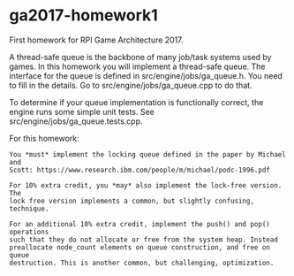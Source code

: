 # ga2017-homework1
First homework for RPI Game Architecture 2017.

A thread-safe queue is the backbone of many job/task systems used by games.
In this homework you will implement a thread-safe queue. The interface for
the queue is defined in src/engine/jobs/ga_queue.h. You need to fill in the
details. Go to src/engine/jobs/ga_queue.cpp to do that.

To determine if your queue implementation is functionally correct, the engine
runs some simple unit tests. See src/engine/jobs/ga_queue.tests.cpp.

For this homework:

	You *must* implement the locking queue defined in the paper by Michael and
	Scott: https://www.research.ibm.com/people/m/michael/podc-1996.pdf

	For 10% extra credit, you *may* also implement the lock-free version. The
	lock free version implements a common, but slightly confusing, technique.

	For an additional 10% extra credit, implement the push() and pop() operations
	such that they do not allocate or free from the system heap. Instead
	preallocate node_count elements on queue construction, and free on queue
	destruction. This is another common, but challenging, optimization.
